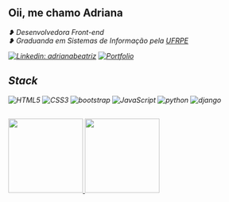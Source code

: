 ## Oii, me chamo Adriana
<p><em>❥ Desenvolvedora Front-end</br>❥ Graduanda em Sistemas de Informação pela <a target="_blank" href="http://ufrpe.br/">UFRPE</a>


[![Linkedin: adrianabeatriz](https://img.shields.io/badge/-adrianabeatriz3-blue?style=flat-square&logo=Linkedin&logoColor=white&link=https://www.linkedin.com/in/adrianabeatriz3/)](https://www.linkedin.com/in/adrianabeatriz3/)
[![Portfolio](https://img.shields.io/badge/-portfolio-ff69b4?style=flat-square&link=https://.vercel.app)](https:/.vercel.app/)

## Stack
![HTML5](https://img.shields.io/badge/html5-%23E34F26.svg?style=for-the-badge&logo=html5&logoColor=white)
![CSS3](https://img.shields.io/badge/css3-%231572B6.svg?style=for-the-badge&logo=css3&logoColor=white)
![bootstrap](https://img.shields.io/badge/bootstrap-%8F43EE.svg?style=for-the-badge&logo=bootstrap&logoColor=white)
![JavaScript](https://img.shields.io/badge/javascript-%23323330.svg?style=for-the-badge&logo=javascript&logoColor=%23F7DF1E)
![python](https://img.shields.io/badge/python-%23404d59.svg?style=for-the-badge&logo=python&logoColor=%2361DAFB)
![django](https://img.shields.io/badge/django-000?style=for-the-badge&logo=django&logoColor=white)


##
  <a href="https://github.com/driica">
  <img height="150em" src="https://github-readme-stats.vercel.app/api?username=driica&show_icons=true&theme=omni&include_all_commits=true&count_private=true"/>
  <img height="150em" src="https://github-readme-stats.vercel.app/api/top-langs/?username=driica&layout=compact&langs_count=7&theme=omni"/>
  
</div>

